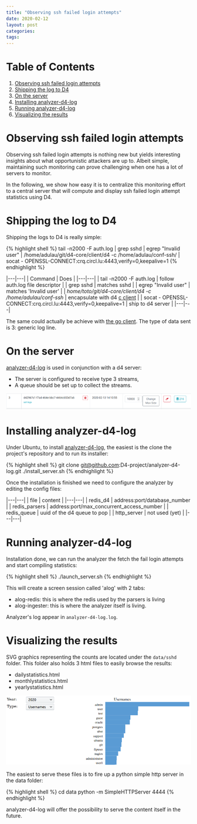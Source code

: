 ```yaml
---
title: "Observing ssh failed login attempts"
date: 2020-02-12
layout: post
categories: 
tags: 
---
```


# Table of Contents

1.  [Observing ssh failed login attempts](#org806f16a)
2.  [Shipping the log to D4](#orgc12d2bc)
3.  [On the server](#org77746e4)
4.  [Installing analyzer-d4-log](#org9d74c08)
5.  [Running analyzer-d4-log](#org484d39c)
6.  [Visualizing the results](#org0c27f2e)


<a id="org806f16a"></a>

# Observing ssh failed login attempts

Observing ssh failed login attempts is nothing new but yields interesting
insights about what opportunistic attackers are up to. Albeit simple,
maintaining such monitoring can prove challenging when one has a lot of servers
to monitor.

In the following, we show how easy it is to centralize this monitoring effort to a central
server that will compute and display ssh failed login attempt statistics using D4.


<a id="orgc12d2bc"></a>

# Shipping the log to D4

Shipping the logs to D4 is really simple:

{% highlight shell %}
tail -n2000 -F auth.log | grep sshd | egrep "Invalid user" | /home/adulau/git/d4-core/client/d4 -c /home/adulau/conf-ssh/ | socat - OPENSSL-CONNECT:crq.circl.lu:4443,verify=0,keepalive=1
{% endhighlight %}

|---|---|
| Command | Does |
|---|---|
| tail -n2000 -F auth.log | follow auth.log file descriptor |
| grep sshd | matches sshd |
| egrep "Invalid user" | matches 'Invalid user' |
| *home/toto/git/d4-core/client/d4 -c /home/adulau/conf-ssh* | encapsulate with d4 [c client](https://github.com/D4-project/d4-core) |
| socat - OPENSSL-CONNECT:crq.circl.lu:4443,verify=0,keepalive=1 | ship to d4 server |
|---|---|

The same could actually be achieve with [the go client](https://github.com/D4-project/d4-goclient). The type of data sent is
3: generic log line.


<a id="org77746e4"></a>

# On the server

[analyzer-d4-log](https://github.com/D4-project/analyzer-d4-log) is used in conjunction with a d4 server:

-   The server is configured to receive type 3 streams,
-   A queue should be set up to collect the streams.

![img](/assets/images/analyzer-d4-log-server1.png "Type 3 redis queue")


<a id="org9d74c08"></a>

# Installing analyzer-d4-log

Under Ubuntu, to install [analyzer-d4-log](https://github.com/D4-project/analyzer-d4-log), the easiest is the clone the project's
repository and to run its installer:

{% highlight shell %}
git clone git@github.com:D4-project/analyzer-d4-log.git
./install_server.sh
{% endhighlight %}

Once the installation is finished we need to configure the analyzer by editing the config files:

|---|---|
| file | content |
|---|---|
| redis\_d4 | address:port/database\_number |
| redis\_parsers | address:port/max\_concurrent\_access\_number |
| redis\_queue | uuid of the d4 queue to pop |
| http\_server | not used (yet) |
|---|---|


<a id="org484d39c"></a>

# Running analyzer-d4-log

Installation done, we can run the analyzer the fetch the fail login attempts and
start compiling statistics:

{% highlight shell %}
./launch_server.sh
{% endhighlight %}

This will create a screen session called 'alog' with 2 tabs:

-   alog-redis: this is where the redis used by the parsers is living
-   alog-ingester: this is where the analyzer itself is living.

Analyzer's log appear in `analyzer-d4-log.log`.


<a id="org0c27f2e"></a>

# Visualizing the results

SVG graphics representing the counts are located under the `data/sshd` folder.
This folder also holds 3 html files to easily browse the results:

-   dailystatistics.html
-   monthlystatistics.html
-   yearlystatistics.html

![img](/assets/images/analyzer-d4-log.png "generated html and svg")

The easiest to serve these files is to fire up a python simple http server in the data folder:

{% highlight shell %}
cd data
python -m SimpleHTTPServer 4444
{% endhighlight %}

analyzer-d4-log will offer the possibility to serve the content itself in the future.
